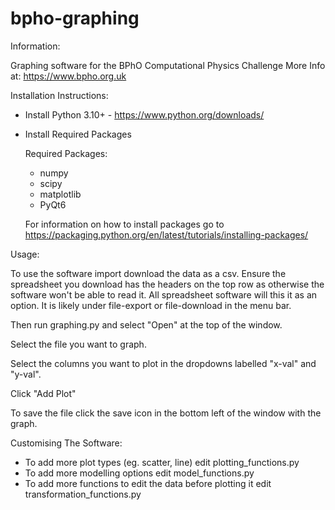 # bpho-graphing

Information:

  Graphing software for the BPhO Computational Physics Challenge
  More Info at: https://www.bpho.org.uk

Installation Instructions:

   - Install Python 3.10+ - https://www.python.org/downloads/

   - Install Required Packages

      Required Packages:
       - numpy
       - scipy
       - matplotlib
       - PyQt6

      For information on how to install packages go to https://packaging.python.org/en/latest/tutorials/installing-packages/
      
Usage:

   To use the software import download the data as a csv.
   Ensure the spreadsheet you download has the headers on the top row as otherwise the software won't be able to read it.
   All spreadsheet software will this it as an option. It is likely under file-export or file-download in the menu bar.
   
   Then run graphing.py and select "Open" at the top of the window.
   
   Select the file you want to graph.
   
   Select the columns you want to plot in the dropdowns labelled "x-val" and "y-val".
   
   Click "Add Plot"
   
   To save the file click the save icon in the bottom left of the window with the graph.
  
Customising The Software:

 - To add more plot types (eg. scatter, line) edit plotting_functions.py
 - To add more modelling options edit model_functions.py
 - To add more functions to edit the data before plotting it edit transformation_functions.py
